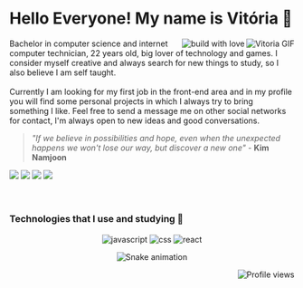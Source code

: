 
# Hello Everyone! My name is Vitória 🌺
<img align="right" alt="Vitoria GIF" src="https://i.picasion.com/pic92/b906285d2fa2de7234f73153a3d5ef04.gif" />
<img align="right" alt="build with love" src="http://ForTheBadge.com/images/badges/built-with-love.svg" />
<p>
Bachelor in computer science and internet computer technician, 22 years old, big lover of technology and games. I consider myself creative and always search for new things to study, so I also believe I am self taught.<br/><br/> Currently I am looking for my first job in the front-end area and in my profile you will find some personal projects in which I always try to bring something I like. Feel free to send a message me on other social networks for contact, I'm always open to new ideas and good conversations.</p>

> *"If we believe in possibilities and hope, even when the unexpected happens we won't lose our way, but discover a new one"* - **Kim Namjoon**

<div> 
<a href="https://www.instagram.com/marelps/" target="_blank"><img src="https://img.shields.io/badge/-Instagram-%23E4405F?style=for-the-badge&logo=instagram&logoColor=white" target="_blank"></a>
<a href="https://www.linkedin.com/in/vitoriagarrucho/" target="_blank"><img src="https://img.shields.io/badge/-LinkedIn-%230077B5?style=for-the-badge&logo=linkedin&logoColor=white" target="_blank"></a> 
<a href="https://www.youtube.com/channel/UC4_b8tjvj5Ny75CThuxB9Zw" target="_blank"><img src="https://img.shields.io/badge/YouTube-FF0000?style=for-the-badge&logo=youtube&logoColor=white" target="_blank"></a>
 <a href="mailto:vitoriagarrucho@gmail.com"><img src="https://img.shields.io/badge/-Gmail-%23333?style=for-the-badge&logo=gmail&logoColor=white" target="_blank"></a>
</div><br/><br/>
<!---
<div align="center">
<a href="https://github.com/marelps">
<img height="180em" src="https://github-readme-stats.vercel.app/api?username=marelps&show_icons=true&theme=dracula&include_all_commits=true&count_private=true"/>
<img height="180em" src="https://github-readme-stats.vercel.app/api/top-langs/?username=marelps&layout=compact&langs_count=7&theme=dracula"/>
</div>
-->

### Technologies that I use and studying 🌹
<div style="display: inline_block" align="center">
<img align="center" alt="javascript" src="https://img.shields.io/badge/JavaScript-323330?style=for-the-badge&logo=javascript&logoColor=F7DF1E" />
<img align="center" alt="css" src="https://img.shields.io/badge/CSS-239120?&style=for-the-badge&logo=css3&logoColor=white" />
<img align="center" alt="react" src="https://img.shields.io/badge/React-20232A?style=for-the-badge&logo=react&logoColor=61DAFB" /> 
<br/></div>

<div align="center">
 
![Snake animation](https://github.com/marelps/marelps/blob/output/github-contribution-grid-snake.svg) 
 <p align="right"> <img src="https://komarev.com/ghpvc/?username=marelps&color=red" alt="Profile views" /> </p>
 
</div>
